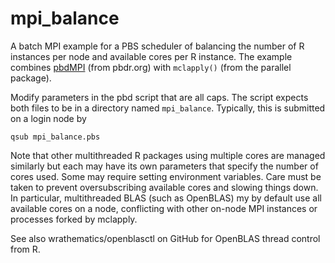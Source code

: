 # mpi_balance
A batch MPI example for a PBS scheduler of balancing the number of R
instances per node and available cores per R instance. The example
combines [pbdMPI](https://github.com/RBigData/pbdMPI) (from pbdr.org)
with `mclapply()` (from the parallel package).

Modify parameters in the pbd script that are all caps. The script
expects both files to be in a directory named
`mpi_balance`. Typically, this is submitted on a login node by 
```{sh}
qsub mpi_balance.pbs 
```
Note that other multithreaded R packages using multiple cores are
managed similarly but each may have its own parameters that specify
the number of cores used. Some may require setting environment
variables. Care must be taken to prevent oversubscribing available
cores and slowing things down. In particular, multithreaded BLAS (such
as OpenBLAS) my by default use all available cores on a node,
conflicting with other on-node MPI instances or processes forked by
mclapply.

See also wrathematics/openblasctl on GitHub for OpenBLAS thread control from R.
